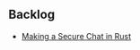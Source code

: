 ## Backlog

- [Making a Secure Chat in Rust](https://vaktibabat.github.io/posts/Making_A_Secure_Chat_Rust_Crypto/)
